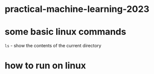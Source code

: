 # practical-machine-learning-2023


# some basic linux commands

`ls` - show the contents of the current directory

# how to run on linux